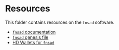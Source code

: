 <!--
order: false
parent:
  order: 5
-->

# Resources

This folder contains resources on the `fnsad` software.

- [`fnsad` documentation](./finschia.md)
- [`fnsad` genesis file](./genesis.md)
- [HD Wallets for `fnsad`](./hd-wallets.md)
